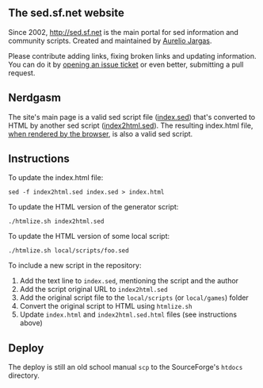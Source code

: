 ## The sed.sf.net website

Since 2002, <http://sed.sf.net> is the main portal for sed information and community scripts. Created and maintained by [Aurelio Jargas][].

Please contribute adding links, fixing broken links and updating information. You can do it by [opening an issue ticket][] or even better, submitting a pull request.


## Nerdgasm

The site's main page is a valid sed script file ([index.sed][]) that's converted to HTML by another sed script ([index2html.sed][]). The resulting index.html file, [when rendered by the browser][], is also a valid sed script.


## Instructions

To update the index.html file:

    sed -f index2html.sed index.sed > index.html

To update the HTML version of the generator script:

    ./htmlize.sh index2html.sed

To update the HTML version of some local script:

    ./htmlize.sh local/scripts/foo.sed

To include a new script in the repository:

1. Add the text line to `index.sed`, mentioning the script and the author
2. Add the script original URL to `index2html.sed`
3. Add the original script file to the `local/scripts` (or `local/games`) folder
4. Convert the original script to HTML using `htmlize.sh`
5. Update `index.html` and `index2html.sed.html` files (see instructions above)


## Deploy

The deploy is still an old school manual `scp` to the SourceForge's `htdocs` directory.


[index.sed]:      https://github.com/aureliojargas/sed.sf.net/blob/master/index.sed
[index2html.sed]: https://github.com/aureliojargas/sed.sf.net/blob/master/index2html.sed
[Aurelio Jargas]: http://aurelio.net/about.html
[opening an issue ticket]: https://github.com/aureliojargas/sed.sf.net/issues/new
[when rendered by the browser]: http://sed.sf.net
